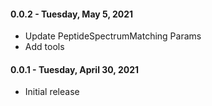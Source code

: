 #### 0.0.2 - Tuesday, May 5, 2021
* Update PeptideSpectrumMatching Params
* Add tools

#### 0.0.1 - Tuesday, April 30, 2021
* Initial release
